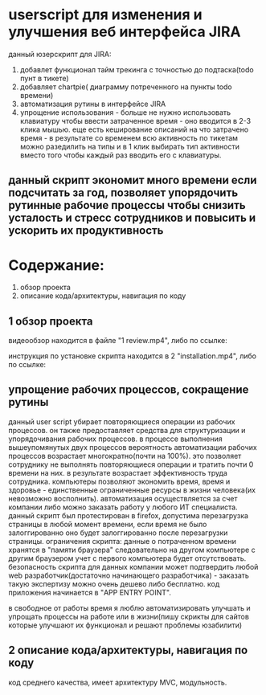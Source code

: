 # userscript для изменения и улучшения веб интерфейса JIRA

данный юзерскрипт для JIRA:
1. добавлет функционал тайм трекинга с точностью до подтаска(todo пунт в тикете)
2. добавляет chartpie( диаграмму потреченного на пункты todo времени)
3. автоматизация рутины в интерфейсе JIRA
4. упрощение использования - больше не нужно использовать клавиатуру чтобы ввести затраченное время - оно вводится в 2-3 клика мышью. еще есть кеширование описаний на что затрачено время - в результате со временем всю активность по тикетам можно разедилить на типы и в 1 клик выбирать тип активности вместо того чтобы каждый раз вводить его с клавиатуры.

## данный скрипт экономит много времени если подсчитать за год, позволяет упорядочить рутинные рабочие процессы чтобы снизить усталость и стресс сотрудников и повысить и ускорить их продуктивность


# Содержание:
1. обзор проекта
2. описание кода/архитектуры, навигация по коду

## 1 обзор проекта

видеообзор находится в файле "1 review.mp4", либо по ссылке:  

инструкция по установке скрипта находится в 2 "installation.mp4", либо по ссылке:  

## упрощение рабочих процессов, сокращение рутины

данный user script убирает повторяющиеся операции из рабочих процессов. он также предоставляет средства для структуризации и упорядочивания рабочих процессов. в процессе выполнения вышеупомянутых двух процессов вероятность автоматизации рабочих процессов возрастает многократно(почти на 100%). это позволяет сотруднику не выполнять повторяющиеся операции и тратить почти 0 времени на них. в результате возрастает эффективность труда сотрудника. компьютеры позволяют экономить время, время и здоровье - единственные ограниченные ресурсы в жизни человека(их невозможно восполнить). автоматизация осуществляется за счет компании либо можно заказать работу у любого ИТ специалиста. данный скрипт был протестирован в firefox, допустима перезагрузка страницы в любой момент времени, если время не было залоггированно оно будет залоггированно после перезагрузки страницы. ограничения скрипта: данные о потраченном времени хранятся в "памяти браузера" следовательно на другом компьютере с другим браузером учет с первого компьютера  будет отсутствовать. безопасность скрипта для данных компании может подтвердить любой web разработчик(достаточно начинающего разработчика) - заказать такую экспертизу можно очень дешево либо бесплатно. код приложения начинается в "APP ENTRY POINT".

в свободное от работы время я люблю автоматизировать улучшать и упрощать процессы на работе или в жизни(пишу скрикты для сайтов которые улучшают их функционал и решают проблемы юзабилити)


## 2 описание кода/архитектуры, навигация по коду

код среднего качества, имеет архитектуру MVC, модульность.